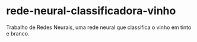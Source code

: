 # rede-neural-classificadora-vinho
Trabalho de Redes Neurais, uma rede neural que classifica o vinho em tinto e branco.
